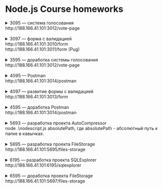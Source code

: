 # Node.js Course homeworks

<details>
<summary>3095 — система голосования</summary>

Сделать систему голосования (приёма голосов).

На бэкенде:

* сервис /variants возвращает возможные варианты ответов (код ответа, текст ответа);
* сервис /stat возвращает статистику ответов (код ответа, количество принятых голосов);
* сервис /vote принимает ответ (код ответа).

На фронтенде:

* получить с бэкенда статистику ответов и варианты ответов;
* отобразить текущую статистику в любом виде;
* отобразить варианты ответов в виде кнопок;
*при нажатии на кнопку — отправить ответ, запросить и отобразить обновлённую статистику.

Серверная часть должна быть запущена на вашем учебном сервере.
Фронтенд-часть должна быть настроена на работу с вашим учебным сервером (а не с локально запускаемым сервером).

</details>
http://188.166.41.101:3012/vote-page  
<br/>
<br/>
<details>
<summary>3097 — форма с валидацией</summary>

Создать страничку с произвольной формой.

Никакого JavaScript и AJAX не использовать.
Валидация формы — только на сервере.

В случае успешной валидации — отобразить в произвольном виде полученные от формы данные.
В случае ошибки валидации — выдать сообщение об ошибке и отобразить эту же форму с ранее введёнными данными.

</details>
http://188.166.41.101:3010/form<br/>
http://188.166.41.101:3011/form (Pug)
<br/>
<br/>
<details>
<summary>3595 — доработка системы голосования</summary>

Разработать сервис для получения результатов голосования, возвращающий результаты голосования в формате XML/HTML/JSON в зависимости от заголовка запроса Accept.

Добавить ниже блока голосования кнопки, скачивающие файл с результатами голосования во всех трёх форматах.

</details>
http://188.166.41.101:3012/vote-page
<br/>
<br/>
<details>
<summary>4095 — Postman</summary>

Сделать упрощённый аналог Postman.

1. Возможность добавлять конфигурации запросов:
* URL запроса (без GET-параметров);
* метод;
* параметры (несколько пар ключ-значение);
* формат тела запроса (Content-Type);
* тело запроса;
* прочие заголовки запроса.
2. Возможность запускать запросы; показать:
* http-код ответа;
* формат тела ответа (Content-Type);
* тело ответа;
* заголовки ответа;
* по возможности — превью тела ответа.

Должна быть возможность отправить запрос и показать ответ в обход политики CORS.

Валидировать все данные запросов.

</details>
http://188.166.41.101:3014/postman
<br/>
<br/>
<details>
<summary>4097 — развитие формы с валидацией</summary>

В домашнем задании «форма с валидацией» сделать следующие доработки:
* форма должна отправляться методом POST;
* после успешной отправки формы пользователь должен мочь освежить страницу без повторной отправки формы браузером.

</details>
http://188.166.41.101:3013/form
<br/>
<br/>
<details>
<summary>4595 — доработка Postman</summary>

Доработать проект Postman:
* разбить бэкенд-код на ES6-модули;
* фронтенд-страницы на сервере формировать любым шаблонизатором (например, handlebars);
* входные данные для бэкенд-сервисов валидировать встроенным пакетом assert.

</details>
http://188.166.41.101:3014/postman
<br/>
<br/>
<details>
<summary>5693 — разработка проекта AutoCompressor</summary>

AutoCompressor — Node.js-скрипт, которому в командной строке передаётся путь к папке. AutoCompressor должен:

* найти все файлы в этой папке, включая подпапки;
* для каждого файла проверить, есть ли сжатая версия этого файла — т.е. файл с точно таким же именем и дополнительным расширением .gz (например, для файла file.txt сжатая версия будет в файле file.txt.gz);
* если сжатой версии нет — её нужно создать (используйте модуль zlib);
* если сжатая версия есть — нужно сравнить дату-время оригинального файла и сжатой версии, если сжатая версия устарела — пересоздать её;

Требования:
* использовать только асинхронные версии всех функций;
* выдавать в консоль все основные действия (папка такая-то сканируется, архив такой-то начал создаваться/обновляться, архив такой-то готов);
* в один момент времени только один файл должен сжиматься, и сообщения в консоли должны это демонстрировать.

</details>
node .\nodescript.js absolutePath, где  absolutePath - абсолютный путь к папке в кавычках.
<br/>
<br/>
<details>
<summary>5695 — разработка проекта FileStorage</summary>

FileStorage — сайт, позволяющий загружать (upload) на него файлы с комментариями.
Все загруженные файлы отображаются в виде списка, их можно скачать (он будет скачан с тем же именем, с каким был загружен, в т.ч. с русскоязычным).

При выборе файла, введении комментария и нажатии кнопки «upload» начинается процесс загрузки файла на сервер, он отображается в виде подробного прогресс-бара.
Обмен данными о прогрессе upload между сервером и клиентом организовать по протоколу websockets.

Сервер должен поддерживать работу одновременно с несколькими клиентами и быть устойчивым к отключению клиента.
Клиент должен быть устойчив к отключению сервера или исчезновению сети (выдавать ошибку и позволять загрузить файл позже).

</details>
http://188.166.41.101:5695/files-storage
<br/>
<br/>
<details>
<summary>6195 — разработка проекта SQLExplorer</summary>

Разработать проект SQLExplorer — страницу, позволяющую ввести произвольный SQL-запрос и:
* если это был запрос select — отобразить результат запроса в виде таблицы с шапкой (примерно как это делает HeidiSQL);
* если это был модифицирующий запрос — отобразить количество изменённых им строк;
* если запрос вернул ошибку — отобразить текст ошибки.

База данных, с которой работает SQLExplorer, может быть указана «хардкодом» в нём, либо выбираться в выпадающем списке.
</details>
http://188.166.41.101:6195/sqlexplorer
<br/>
<br/>
<details>
<summary>6595 — доработка проекта FileStorage</summary>

В проекте FileStorage добавить работу с пользователями:
* главная страница содержит форму авторизации (логин и пароль), ссылку на страницу регистрации;
* при вводе правильного логина и пароля в форме авторизации попадаем в основной интерфейс FileStorage, в title страницы виден логин зарегистрированного пользователя;
* на странице регистрации — форма регистрации (логин, пароль, емейла); пользователь сразу после регистрации неактивен и не может авторизоваться, ему на емейл высылается письмо со ссылкой на подтверждение, после щелчка на ссылку пользователь становится активным и попадает на главную страницу с формой авторизации;
* информация о пользователях должна храниться в СУБД MySQL.
</details>
http://188.166.41.101:5697/files-storage
